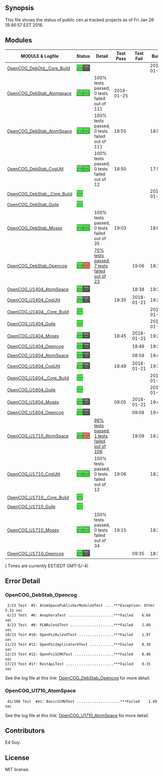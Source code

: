 
## Synopsis

This file shows the status of public cen.ai tracked projects as of Fri Jan 26 19:46:57 EST 2018.

## Modules 

| MODULE & Logfile | Status | Detail | Test Pass | Test Fail| Build | Attempt|
| --- | --- | --- | --- | ---  | --- | --- | 
| [OpenCOG_DebOld__Core_Build](jobs/OpenCOG_DebOld__Core_Build.log) | ![Status](/images/BUILDPASS.svg) |  |  |  | 2018-01-15  | 2018-01-15 |
| [OpenCOG_DebStab_Atomspace](jobs/OpenCOG_DebStab_Atomspace.log) | ![Status](/images/TESTPASS.svg) | 100% tests passed, 0 tests failed out of 111 | 2018-01-25 |  |   | 2018-01-25 |
| [OpenCOG_DebStab_AtomSpace](jobs/OpenCOG_DebStab_AtomSpace.log) | ![Status](/images/TESTPASS.svg) | 100% tests passed, 0 tests failed out of 111 | 18:55 |  | 18:03  | 18:55 |
| [OpenCOG_DebStab_CogUtil](jobs/OpenCOG_DebStab_CogUtil.log) | ![Status](/images/TESTPASS.svg) | 100% tests passed, 0 tests failed out of 12 | 18:50 |  | 17:59  | 18:50 |
| [OpenCOG_DebStab__Core_Build](jobs/OpenCOG_DebStab__Core_Build.log) | ![Status](/images/BUILDPASSNOTEST.svg) |  |  |  | 2018-01-16  | 18:11 |
| [OpenCOG_DebStab_Guile](jobs/OpenCOG_DebStab_Guile.log) | ![Status](/images/BUILDPASSNOTEST.svg) |  |  |  |   | 17:51 |
| [OpenCOG_DebStab_Moses](jobs/OpenCOG_DebStab_Moses.log) | ![Status](/images/TESTPASS.svg) | 100% tests passed, 0 tests failed out of 35 | 19:03 |  | 18:08  | 19:03 |
| [OpenCOG_DebStab_Opencog](jobs/OpenCOG_DebStab_Opencog.log) | ![Status](/images/TESTFAIL.svg) | [70% tests passed, 7 tests failed out of 23](#opencog_debstab_opencog) |  | 19:06 | 18:11  | 19:06 |
| [OpenCOG_U1404_AtomSpace](jobs/OpenCOG_U1404_AtomSpace.log) | ![Status](/images/BUILDPASS.svg) |  |  | 18:38 | 19:26  | 19:26 |
| [OpenCOG_U1404_CogUtil](jobs/OpenCOG_U1404_CogUtil.log) | ![Status](/images/BUILDPASS.svg) |  | 18:35 | 2018-01-21 | 19:25  | 19:25 |
| [OpenCOG_U1404__Core_Build](jobs/OpenCOG_U1404__Core_Build.log) | ![Status](/images/BUILDPASSNOTEST.svg) |  |  |  | 2018-01-22  | 19:30 |
| [OpenCOG_U1404_Guile](jobs/OpenCOG_U1404_Guile.log) | ![Status](/images/BUILDPASSNOTEST.svg) |  |  |  | 2018-01-22  | 19:25 |
| [OpenCOG_U1404_Moses](jobs/OpenCOG_U1404_Moses.log) | ![Status](/images/BUILDPASS.svg) |  | 18:45 | 2018-01-21 | 19:29  | 19:29 |
| [OpenCOG_U1404_Opencog](jobs/OpenCOG_U1404_Opencog.log) | ![Status](/images/BUILDPASS.svg) |  |  | 18:49 | 19:30  | 19:30 |
| [OpenCOG_U1604_AtomSpace](jobs/OpenCOG_U1604_AtomSpace.log) | ![Status](/images/BUILDPASS.svg) |  |  | 08:58 | 19:40  | 19:40 |
| [OpenCOG_U1604_CogUtil](jobs/OpenCOG_U1604_CogUtil.log) | ![Status](/images/BUILDPASS.svg) |  | 18:49 | 2018-01-21 | 19:39  | 19:39 |
| [OpenCOG_U1604__Core_Build](jobs/OpenCOG_U1604__Core_Build.log) | ![Status](/images/BUILDPASSNOTEST.svg) |  |  |  | 2018-01-22  | 08:12 |
| [OpenCOG_U1604_Guile](jobs/OpenCOG_U1604_Guile.log) | ![Status](/images/BUILDPASSNOTEST.svg) |  |  |  | 2018-01-22  | 19:38 |
| [OpenCOG_U1604_Moses](jobs/OpenCOG_U1604_Moses.log) | ![Status](/images/BUILDPASS.svg) |  | 09:05 | 2018-01-21 | 19:44  | 19:44 |
| [OpenCOG_U1604_Opencog](jobs/OpenCOG_U1604_Opencog.log) | ![Status](/images/BUILDPASS.svg) |  |  | 09:08 | 19:46  | 19:46 |
| [OpenCOG_U1710_AtomSpace](jobs/OpenCOG_U1710_AtomSpace.log) | ![Status](/images/TESTFAIL.svg) | [99% tests passed, 1 tests failed out of 106](#opencog_u1710_atomspace) |  | 19:09 | 18:27  | 19:09 |
| [OpenCOG_U1710_CogUtil](jobs/OpenCOG_U1710_CogUtil.log) | ![Status](/images/TESTPASS.svg) | 100% tests passed, 0 tests failed out of 12 | 19:06 |  | 18:25  | 19:06 |
| [OpenCOG_U1710__Core_Build](jobs/OpenCOG_U1710__Core_Build.log) | ![Status](/images/BUILDPASSNOTEST.svg) |  |  |  |   | 18:34 |
| [OpenCOG_U1710_Guile](jobs/OpenCOG_U1710_Guile.log) | ![Status](/images/BUILDPASSNOTEST.svg) |  |  |  |   | 18:22 |
| [OpenCOG_U1710_Moses](jobs/OpenCOG_U1710_Moses.log) | ![Status](/images/TESTPASS.svg) | 100% tests passed, 0 tests failed out of 34 | 19:15 |  | 18:32  | 19:15 |
| [OpenCOG_U1710_Opencog](jobs/OpenCOG_U1710_Opencog.log) | ![Status](/images/BUILDPASS.svg) |  |  | 09:35 | 18:34  | 18:34 |

( Times are currently EST/EDT GMT-5/-4) 

## Error Detail


###  OpenCOG_DebStab_Opencog
```
 2/23 Test  #2: AtomSpacePublisherModuleUTest ....***Exception: Other  5.31 sec
 6/23 Test  #6: AnaphoraTest .....................***Failed    6.68 sec
 8/23 Test  #8: PLNRulesUTest ....................***Failed    1.80 sec
10/23 Test #10: OpenPsiRulesUTest ................***Failed    1.97 sec
11/23 Test #11: OpenPsiImplicatorUTest ...........***Failed    0.38 sec
12/23 Test #12: OpenPsiSCMUTest ..................***Failed    0.48 sec
17/23 Test #17: RestApiTest ......................***Failed    0.35 sec
```

See the log file at this link: [OpenCOG_DebStab_Opencog](jobs/OpenCOG_DebStab_Opencog.log) for more detail.


###  OpenCOG_U1710_AtomSpace
```
 41/106 Test  #41: BasicSCMUTest ....................***Failed    1.89 sec
```

See the log file at this link: [OpenCOG_U1710_AtomSpace](jobs/OpenCOG_U1710_AtomSpace.log) for more detail.


## Contributors

Ed Guy.

## License

MIT license. 


